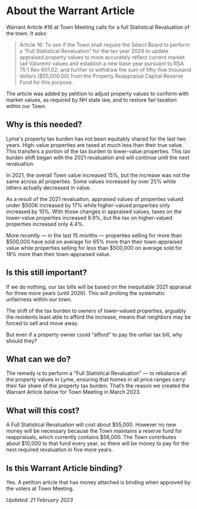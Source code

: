 # About the Warrant Article

Warrant Article #16 at Town Meeting calls for a full Statistical Revaluation of the town. It asks:

<style>blockquote{  border-left: 3px solid #ccc; padding-left: 10px;}</style>

> Article 16: To see if the Town shall require the Select Board to perform a “Full Statistical Revaluation” for the tax year 2024 to update appraised property values to more accurately reflect current market (ad Valorem) values and establish a new base year pursuant to RSA 75:1 Rev 601.02; and further to withdraw the sum of fifty-five thousand dollars (\$55,000.00) from the Property Reappraisal Capital Reserve Fund for this purpose.

The article was added by petition to adjust property values to conform with market values, as required by NH state law, and to restore fair taxation within our Town.

## Why is this needed?

Lyme's property tax burden has not been equitably shared for the last two years.
High-value properties are taxed at much less than their true value.
This transfers a portion of the tax burden to lower-value properties.
This tax burden shift began with the 2021 revaluation and will
continue until the next revaluation.

In 2021, the overall Town value increased 15%, but the increase
was not the same across all properties.
Some values increased by over 25% while others actually decreased in value.

As a result of the 2021 revaluation, appraised values of properties
valued under \$500K increased by 17% while higher-valued properties only increased by 10%.
With those changes in appraised values, taxes on the lower-value properties increased 8.9%,
but the tax on higher-valued properties increased only 4.4%.

More recently &mdash; in the last 15 months &mdash; properties selling
for more than \$500,000 have sold on average for 65% more than
their town-appraised value while properties selling for less than \$500,000
on average sold for 18% more than their town-appraised value.

<!--
The following chart of those 44 recent sales shows how the inequity
continues from the 2021 revaluation into this year.

<img style="max-width:90%; margin-left:auto; margin-right:auto; display:block; height:auto"
src="./images/Appraised-vs-Sales Price-v6.png" >
-->

## Is this still important?

If we do nothing, our tax bills will be based on the
inequitable 2021 appraisal for three more years (until 2026).
This will prolong the systematic unfairness within our town.

The shift of the tax burden to owners of lower-valued properties,
arguably the residents least able to afford the increase,
means that neighbors may be forced to sell and move away.

But even if a property owner could "afford" to pay
the unfair tax bill, why should they?

## What can we do?

The remedy is to perform a "Full Statistical Revaluation" &mdash;
to rebalance all the property values in Lyme, ensuring that
homes in all price ranges carry their fair share of the property tax burden.
That’s the reason we created the Warrant Article below for Town Meeting in March 2023.

## What will this cost?

A Full Statistical Revaluation will cost about \$55,000.
However no new money will be necessary because
the Town maintains a reserve fund for reappraisals, which currently contains \$56,000.
The Town contributes about \$10,000 to that fund every year,
so there will be money to pay for the next required revaluation in five more years.

## Is this Warrant Article binding?

Yes. A petition article that has money attached is binding
when approved by the voters at Town Meeting.

_Updated: 21 February 2023_
